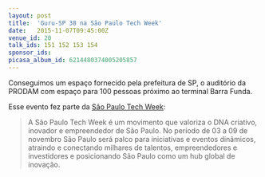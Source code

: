 ```yaml
---
layout: post
title:  'Guru-SP 38 na São Paulo Tech Week'
date:   2015-11-07T09:45:00Z
venue_id: 20
talk_ids: 151 152 153 154
sponsor_ids: 
picasa_album_id: 6214480374005205857
---
```


<p>Conseguimos um espa&ccedil;o fornecido pela prefeitura de SP, o audit&oacute;rio da PRODAM com espa&ccedil;o para 100 pessoas pr&oacute;ximo ao terminal Barra Funda.</p>

<p>Esse evento fez parte da <a href="http://www.saopaulotechweek.com/">S&atilde;o Paulo Tech Week</a>:</p>

<blockquote>
<p>A S&atilde;o Paulo Tech Week &eacute; um movimento que valoriza o DNA criativo, inovador e empreendedor de S&atilde;o Paulo. No per&iacute;odo de 03 a 09 de novembro S&atilde;o Paulo ser&aacute; palco para iniciativas e eventos din&acirc;micos, atraindo e conectando milhares de talentos, empreendedores e investidores e posicionando S&atilde;o Paulo como um hub global de inova&ccedil;&atilde;o.</p>
</blockquote>

